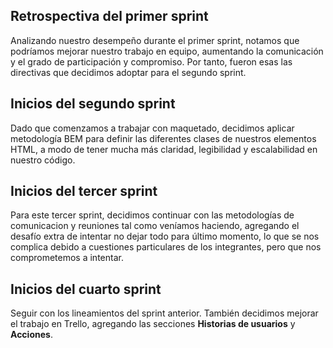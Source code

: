 ## Retrospectiva del primer sprint

Analizando nuestro desempeño durante el primer sprint, notamos que podríamos mejorar nuestro trabajo en equipo, aumentando la comunicación y el grado de participación y compromiso. Por tanto, fueron esas las directivas que decidimos adoptar para el segundo sprint.

## Inicios del segundo sprint

Dado que comenzamos a trabajar con maquetado, decidimos aplicar metodología BEM para definir las diferentes clases de nuestros elementos HTML, a modo de tener mucha más claridad, legibilidad y escalabilidad en nuestro código.

## Inicios del tercer sprint

Para este tercer sprint, decidimos continuar con las metodologías de comunicacion y reuniones tal como veníamos haciendo, agregando el desafío extra de intentar no dejar todo para último momento, lo que se nos complica debido a cuestiones particulares de los integrantes, pero que nos comprometemos a intentar.

## Inicios del cuarto sprint

Seguir con los lineamientos del sprint anterior. También decidimos mejorar el trabajo en Trello, agregando las secciones **Historias de usuarios** y **Acciones**.
